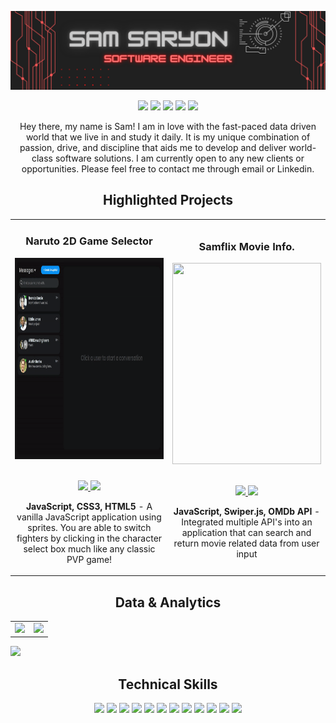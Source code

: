 ![alt text](https://github.com/ssaryonjr/ssaryonjr/blob/main/Github%20Cover.png?raw=true "Logo Title Text 1")

<p align="center">
<a href="https://twitter.com/samsaryonjr"><img src="https://img.shields.io/badge/@samsaryonjr-D14836?&style=for-the-badge&logo=twitter&logoColor=white" height=25></a>
<a href="https://www.codewars.com/users/ssaryonjr"><img src="https://img.shields.io/badge/Codewars-D14836?style=for-the-badge&logo=Codewars&logoColor=white" height=25></a>
<a href="mailto:ssaryonjr@email.com"><img src="https://img.shields.io/badge/ssaryonjr@gmail.com-D14836?style=for-the-badge&logo=gmail&logoColor=white" height=25></a>
<a href="https://www.linkedin.com/in/sam-saryon/"><img src="https://img.shields.io/badge/sam_saryon-D14836?style=for-the-badge&logo=linkedin&logoColor=white" height=25></a>
<a href="https://dev.to/USER"><img src="https://img.shields.io/badge/Download_Resume-D14836?style=for-the-badge&logo=googledrive&logoColor=white" height=25></a>
</p>

<p align="center">
    Hey there, my name is Sam! I am in love with the fast-paced data driven world that we live in and study it daily. It is my unique combination of passion, drive, and discipline that aids me to develop and deliver world-class software solutions. I am currently open to any new clients or opportunities. Please feel free to contact me through email or Linkedin.
</p>


<!--Project Section -->

<h2 align="center">Highlighted Projects </h2>
<div align="center">
<table>
<tr>
<td width="50%">
<h3 align="center" color="white">Naruto 2D Game Selector</h2>
<div align="center" >  
<a href='https://narutobattlescreen-js.netlify.app/'>
<img src="https://github.com/ssaryonjr/ssaryonjr/blob/main/ezgif.com-gif-maker.gif?raw=true" alt="Naruto Game" height="322px" width="100%" />
</a>
<br>
<br>
<p>
<a href="https://github.com/ssaryonjr/Naruto-Character-Selector/tree/main/Naruto.JS" target="_blank">
<img src="https://img.shields.io/badge/Code-lightgrey?style=for-the-badge&logo=github"/>
</a>  
<a href="https://narutobattlescreen-js.netlify.app/" target="_blank">
<img src="https://img.shields.io/badge/-website-green?style=for-the-badge&color=D14836"/>
</a>
</p>
<p><strong>JavaScript, CSS3, HTML5</strong> - A vanilla JavaScript application using sprites. You are able to switch fighters by clicking in the character select box much like any classic PVP game!</p>
</div>
</td>
<td width="50%">
<h3 align="center" color="white">Samflix Movie Info.</h2>
<div align="center" >  
<a href='#'>
<img src="https://github.com/ssaryonjr/ssaryonjr/blob/main/ezgif.com-gif-maker%20(1).gif?raw=true" alt="" height="322px" width="100%" />
</a>
<br>
<br>
<p>
<a href="https://github.com/Ethodeus/breaking-bad-info-page" target="_blank">
<img src="https://img.shields.io/badge/Code-lightgrey?style=for-the-badge&logo=github"/>
</a>  
<a href="https://ssjrmovieapi.netlify.app/" target="_blank">
<img src="https://img.shields.io/badge/-website-green?style=for-the-badge&color=D14836"/>
</a>
</p>
<p><strong>JavaScript, Swiper.js, OMDb API</strong> - Integrated multiple API's into an application that can search and return movie related data from user input</p>
</div>
</table>

</div>
  <!--Analytics & Data-->
<h2 align="center">Data & Analytics</h2>
<div align="center">
<table>
<tr>
<td width="50%">
<img src="http://github-readme-streak-stats.herokuapp.com?user=ssaryonjr&theme=highcontrast&hide_border=true&date_format=M%20j%5B%2C%20Y%5D&ring=DD2727&sideNums=DD2727&sideLabels=DD4236&background=FFFFFF00">
</td>
<td width="50%">
<img width="100%" src="https://github-readme-stats.vercel.app/api?username=ssaryonjr&bg_color=FFFFFF00&hide_border=true&text_color=DD2727&title_color=fa8b00&include_all_commits=true&count_private=true">
</table>
</div>
<img src="https://activity-graph.herokuapp.com/graph?username=ssaryonjr&bg_color=FFFFFF00&color=F8D866&line=D14836&point=fa8b00&hide_border=true&title_color=">
<h2 align="center">Technical Skills</h2>
<p align="center">
<img src="https://img.shields.io/badge/HTML5-D14836?style=for-the-badge&logo=html5&logoColor=white" height=25>
<img src="https://img.shields.io/badge/CSS3-D14836?style=for-the-badge&logo=css3&logoColor=white" height=25>
<img src="https://img.shields.io/badge/JavaScript-D14836?style=for-the-badge&logo=javascript&logoColor=F7DF1E" height=25>
<img src="https://img.shields.io/badge/Node.js-D14836?style=for-the-badge&logo=nodedotjs&logoColor=white" height=25>
<img src="https://img.shields.io/badge/React-D14836?style=for-the-badge&logo=react&logoColor=61DAFB" height=25>
<img src="https://img.shields.io/badge/Express.js-D14836?style=for-the-badge&logo=express&logoColor=white" height=25>
<img src="https://img.shields.io/badge/MongoDB-D14836?style=for-the-badge&logo=mongodb&logoColor=white" height=25>
<img src="https://img.shields.io/badge/Figma-D14836?style=for-the-badge&logo=figma&logoColor=white" height=25>
<img src="https://img.shields.io/badge/firebase-D14836?style=for-the-badge&logo=firebase&logoColor=white" height=25>
<img src="https://img.shields.io/badge/jQuery-D14836?style=for-the-badge&logo=jquery&logoColor=white" height=25>
<img src="https://img.shields.io/badge/Visual_Studio-D14836?style=for-the-badge&logo=visual%20studio&logoColor=white" height=25>
<img src="https://img.shields.io/badge/GIT-D14836?style=for-the-badge&logo=git&logoColor=white" height=25>
</p>

